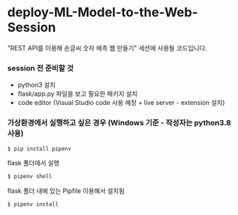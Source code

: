 # deploy-ML-Model-to-the-Web-Session
"REST API를 이용해 손글씨 숫자 예측 웹 만들기" 세션에 사용될 코드입니다.

### session 전 준비할 것
- python3 설치
- flask/app.py 파일을 보고 필요한 패키지 설치
- code editor (Visual Studio code 사용 예정 + live server - extension 설치)

### 가상환경에서 실행하고 싶은 경우 (Windows 기준 - 작성자는 python3.8 사용)
```bash
$ pip install pipenv
```
flask 폴더에서 실행
```bash
$ pipenv shell
```
flask 폴더 내에 있는 Pipfile 이용해서 설치됨
```bash
$ pipenv install
```
